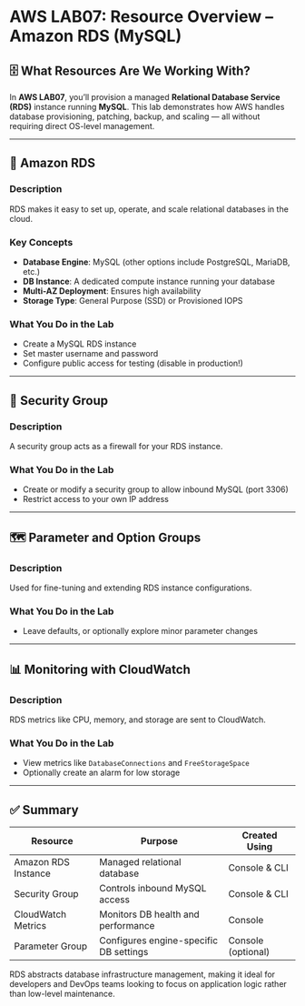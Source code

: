 # AWS LAB07: Resource Overview – Amazon RDS (MySQL)

## 🗄️ What Resources Are We Working With?

In **AWS LAB07**, you’ll provision a managed **Relational Database Service (RDS)** instance running **MySQL**. This lab demonstrates how AWS handles database provisioning, patching, backup, and scaling — all without requiring direct OS-level management.

---

## 🧮 Amazon RDS

### Description
RDS makes it easy to set up, operate, and scale relational databases in the cloud.

### Key Concepts
- **Database Engine**: MySQL (other options include PostgreSQL, MariaDB, etc.)
- **DB Instance**: A dedicated compute instance running your database
- **Multi-AZ Deployment**: Ensures high availability
- **Storage Type**: General Purpose (SSD) or Provisioned IOPS

### What You Do in the Lab
- Create a MySQL RDS instance
- Set master username and password
- Configure public access for testing (disable in production!)

---

## 🔐 Security Group

### Description
A security group acts as a firewall for your RDS instance.

### What You Do in the Lab
- Create or modify a security group to allow inbound MySQL (port 3306)
- Restrict access to your own IP address

---

## 🗺️ Parameter and Option Groups

### Description
Used for fine-tuning and extending RDS instance configurations.

### What You Do in the Lab
- Leave defaults, or optionally explore minor parameter changes

---

## 📊 Monitoring with CloudWatch

### Description
RDS metrics like CPU, memory, and storage are sent to CloudWatch.

### What You Do in the Lab
- View metrics like `DatabaseConnections` and `FreeStorageSpace`
- Optionally create an alarm for low storage

---

## ✅ Summary

| Resource            | Purpose                                           | Created Using    |
|---------------------|--------------------------------------------------|------------------|
| Amazon RDS Instance | Managed relational database                      | Console & CLI    |
| Security Group      | Controls inbound MySQL access                    | Console & CLI    |
| CloudWatch Metrics  | Monitors DB health and performance               | Console          |
| Parameter Group     | Configures engine-specific DB settings           | Console (optional)|

RDS abstracts database infrastructure management, making it ideal for developers and DevOps teams looking to focus on application logic rather than low-level maintenance.